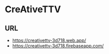 # CreAtiveTTV
## URL
- https://creativettv-3d718.web.app/<br>
- https://creativettv-3d718.firebaseapp.com/
